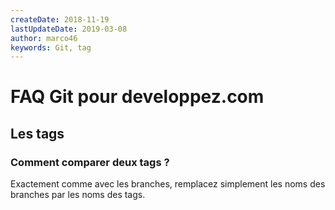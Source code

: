 ```yaml
---
createDate: 2018-11-19
lastUpdateDate: 2019-03-08
author: marco46
keywords: Git, tag
---
```


# FAQ Git pour developpez.com

## Les tags

### Comment comparer deux tags ?

Exactement comme avec les branches, remplacez simplement les noms des branches par les noms des tags.
